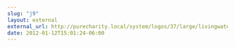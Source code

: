 ```yaml
---
slug: "j9"
layout: external
external_url: http://purecharity.local/system/logos/37/large/livingwater%2520image%25202.jpg?1325785485
date: 2012-01-12T15:01:24-06:00
---
```

